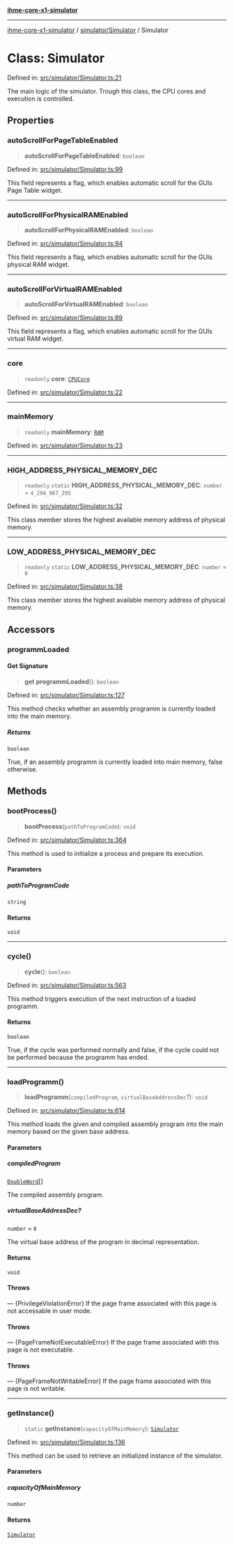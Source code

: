 [**ihme-core-x1-simulator**](../../../README.md)

***

[ihme-core-x1-simulator](../../../modules.md) / [simulator/Simulator](../README.md) / Simulator

# Class: Simulator

Defined in: [src/simulator/Simulator.ts:21](https://github.com/ProgrammIt/CPU-Simulator/blob/e2e026db90406d6486eead3a66922074c98b6175/src/simulator/Simulator.ts#L21)

The main logic of the simulator. Trough this class, the CPU cores and execution is controlled.

## Properties

### autoScrollForPageTableEnabled

> **autoScrollForPageTableEnabled**: `boolean`

Defined in: [src/simulator/Simulator.ts:99](https://github.com/ProgrammIt/CPU-Simulator/blob/e2e026db90406d6486eead3a66922074c98b6175/src/simulator/Simulator.ts#L99)

This field represents a flag, which enables automatic scroll for the GUIs Page Table widget.

***

### autoScrollForPhysicalRAMEnabled

> **autoScrollForPhysicalRAMEnabled**: `boolean`

Defined in: [src/simulator/Simulator.ts:94](https://github.com/ProgrammIt/CPU-Simulator/blob/e2e026db90406d6486eead3a66922074c98b6175/src/simulator/Simulator.ts#L94)

This field represents a flag, which enables automatic scroll for the GUIs physical RAM widget.

***

### autoScrollForVirtualRAMEnabled

> **autoScrollForVirtualRAMEnabled**: `boolean`

Defined in: [src/simulator/Simulator.ts:89](https://github.com/ProgrammIt/CPU-Simulator/blob/e2e026db90406d6486eead3a66922074c98b6175/src/simulator/Simulator.ts#L89)

This field represents a flag, which enables automatic scroll for the GUIs virtual RAM widget.

***

### core

> `readonly` **core**: [`CPUCore`](../../execution_units/CPUCore/classes/CPUCore.md)

Defined in: [src/simulator/Simulator.ts:22](https://github.com/ProgrammIt/CPU-Simulator/blob/e2e026db90406d6486eead3a66922074c98b6175/src/simulator/Simulator.ts#L22)

***

### mainMemory

> `readonly` **mainMemory**: [`RAM`](../../functional_units/RAM/classes/RAM.md)

Defined in: [src/simulator/Simulator.ts:23](https://github.com/ProgrammIt/CPU-Simulator/blob/e2e026db90406d6486eead3a66922074c98b6175/src/simulator/Simulator.ts#L23)

***

### HIGH\_ADDRESS\_PHYSICAL\_MEMORY\_DEC

> `readonly` `static` **HIGH\_ADDRESS\_PHYSICAL\_MEMORY\_DEC**: `number` = `4_294_967_295`

Defined in: [src/simulator/Simulator.ts:32](https://github.com/ProgrammIt/CPU-Simulator/blob/e2e026db90406d6486eead3a66922074c98b6175/src/simulator/Simulator.ts#L32)

This class member stores the highest available memory address of physical memory.

***

### LOW\_ADDRESS\_PHYSICAL\_MEMORY\_DEC

> `readonly` `static` **LOW\_ADDRESS\_PHYSICAL\_MEMORY\_DEC**: `number` = `0`

Defined in: [src/simulator/Simulator.ts:38](https://github.com/ProgrammIt/CPU-Simulator/blob/e2e026db90406d6486eead3a66922074c98b6175/src/simulator/Simulator.ts#L38)

This class member stores the highest available memory address of physical memory.

## Accessors

### programmLoaded

#### Get Signature

> **get** **programmLoaded**(): `boolean`

Defined in: [src/simulator/Simulator.ts:127](https://github.com/ProgrammIt/CPU-Simulator/blob/e2e026db90406d6486eead3a66922074c98b6175/src/simulator/Simulator.ts#L127)

This method checks whether an assembly programm is currently loaded into the main memory.

##### Returns

`boolean`

True, if an assembly programm is currently loaded into main memory, false otherwise.

## Methods

### bootProcess()

> **bootProcess**(`pathToProgramCode`): `void`

Defined in: [src/simulator/Simulator.ts:364](https://github.com/ProgrammIt/CPU-Simulator/blob/e2e026db90406d6486eead3a66922074c98b6175/src/simulator/Simulator.ts#L364)

This method is used to initialize a process and prepare its execution.

#### Parameters

##### pathToProgramCode

`string`

#### Returns

`void`

***

### cycle()

> **cycle**(): `boolean`

Defined in: [src/simulator/Simulator.ts:563](https://github.com/ProgrammIt/CPU-Simulator/blob/e2e026db90406d6486eead3a66922074c98b6175/src/simulator/Simulator.ts#L563)

This method triggers execution of the next instruction of a loaded programm.

#### Returns

`boolean`

True, if the cycle was performed normally and false, if the cycle could not be performed because the programm has ended.

***

### loadProgramm()

> **loadProgramm**(`compiledProgram`, `virtualBaseAddressDec`?): `void`

Defined in: [src/simulator/Simulator.ts:614](https://github.com/ProgrammIt/CPU-Simulator/blob/e2e026db90406d6486eead3a66922074c98b6175/src/simulator/Simulator.ts#L614)

This method loads the given and compiled assembly program into the main memory based on 
the given base address.

#### Parameters

##### compiledProgram

[`DoubleWord`](../../../binary_types/DoubleWord/classes/DoubleWord.md)[]

The compiled assembly program.

##### virtualBaseAddressDec?

`number` = `0`

The virtual base address of the program in decimal representation.

#### Returns

`void`

#### Throws

— {PrivilegeViolationError} If the page frame associated with this page is not accessable in user mode.

#### Throws

— {PageFrameNotExecutableError} If the page frame associated with this page is not executable.

#### Throws

— {PageFrameNotWritableError} If the page frame associated with this page is not writable.

***

### getInstance()

> `static` **getInstance**(`capacityOfMainMemory`): [`Simulator`](Simulator.md)

Defined in: [src/simulator/Simulator.ts:136](https://github.com/ProgrammIt/CPU-Simulator/blob/e2e026db90406d6486eead3a66922074c98b6175/src/simulator/Simulator.ts#L136)

This method can be used to retrieve an initialized instance of the simulator.

#### Parameters

##### capacityOfMainMemory

`number`

#### Returns

[`Simulator`](Simulator.md)
